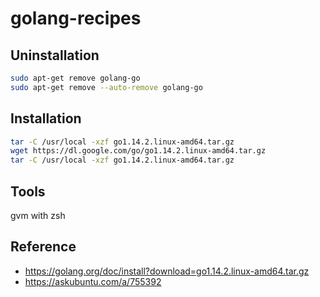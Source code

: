 # golang-recipes



## Uninstallation
```sh
sudo apt-get remove golang-go
sudo apt-get remove --auto-remove golang-go
```

## Installation
```sh
tar -C /usr/local -xzf go1.14.2.linux-amd64.tar.gz
wget https://dl.google.com/go/go1.14.2.linux-amd64.tar.gz
tar -C /usr/local -xzf go1.14.2.linux-amd64.tar.gz
```


## Tools
gvm with zsh

## Reference
- https://golang.org/doc/install?download=go1.14.2.linux-amd64.tar.gz
- https://askubuntu.com/a/755392


